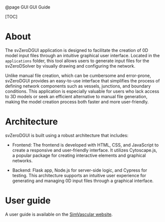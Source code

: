 @page GUI GUI Guide

[TOC]

# About
The svZeroDGUI application is designed to facilitate the creation of 0D model input files 
through an intuitive graphical user interface. Located in the `applications` folder, 
this tool allows users to generate input files for the svZeroDSolver by visually 
drawing and configuring the network. 

Unlike manual file creation, which can be 
cumbersome and error-prone, svZeroDGUI provides an easy-to-use interface that 
simplifies the process of defining network components such as vessels, junctions, and 
boundary conditions. This application is especially valuable for users who lack access to 
3D models or seek an efficient alternative to manual file generation, making the model creation 
process both faster and more user-friendly.


# Architecture

svZeroDGUI is built using a robust architecture that includes:
* Frontend: The frontend is developed with HTML, CSS, and JavaScript to create a 
responsive and user-friendly interface. It utilizes Cytoscape.js, a popular package for creating
interactive elements and graphical networks.

*  Backend: Flask app, Node.js for server-side logic, and Cypress for testing.
This architecture supports an intuitive user experience for 
generating and managing 0D input files through a graphical interface.

# User guide

A user guide is available on the [SimVascular website](https://simvascular.github.io/documentation/rom_simulation.html#0d-solver-gui). 
